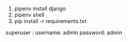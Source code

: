 1. pipenv install django
2. pipenv shell
3. pip install -r requirements.txt

superuser :
username: admin
password: admin
